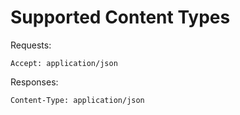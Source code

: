 # Supported Content Types

Requests:

    Accept: application/json

Responses:

    Content-Type: application/json
